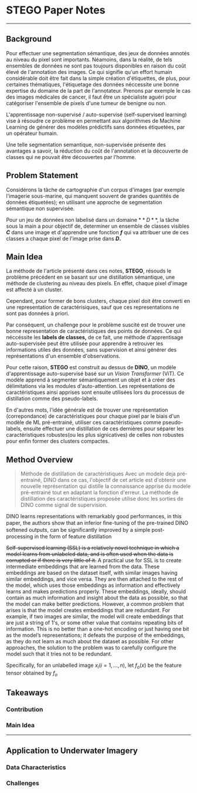 # STEGO Paper Notes
---
## Background

Pour effectuer une segmentation sémantique, des jeux de données annotés au niveau du pixel sont importants. Néamoins, dans la réalité, de tels ensembles de données ne sont pas toujours disponibles en raison du coût élevé de l'annotation des images. Ce qui signifie qu'un effort humain considérable doit être fait dans la simple création d'étiquettes, de plus, pour certaines thématiques, l'étiquetage des données néccessite une bonne expertise du domaine de la part de l'annotateur. Prenons par exemple le cas des images médicales de cancer, il faut ếtre un spécialiste aguéri pour catégoriser l'ensemble de pixels d'une tumeur de benigne ou non.


L'apprentissage non-supervisé / auto-supervisé (self-supervised learning) vise à résoudre ce problème en permettant aux algorithmes de Machine Learning de générer des modèles prédictifs sans données étiquetées, par un opérateur humain.


Une telle segmentation semantique, non-supervisée présente des avantages a savoir, la réduction du coût de l'annotation et la découverte de classes qui ne pouvait être découvertes par l'homme.

## Problem Statement

Considérons la tâche de cartographie d'un corpus d'images (par exemple l'imagerie sous-marine, qui manquent souvent de grandes quantités de données étiquetées); en utilisant une approche de segmentation sémantique non supervisée.

Pour un jeu de données non labelisé dans un domaine $**D**$, la tâche sous la main a pour objectif de, determiner un ensemble de classes visibles **$C$** dans une image et d'apprendre une fonction **$f$** qui va attribuer une de ces classes a chaque pixel de l'image prise dans **$D$.**

## Main Idea

La méthode de l'article présenté dans ces notes, **STEGO**, résouds le problème précédent en se basant sur une distillation sémantique, une méthode de clustering au niveau des pixels. En effet, chaque pixel d'image est affecté à un cluster.

Cependant, pour former de bons clusters, chaque pixel doit être converti en une representation de caractérisiques, sauf que ces representations ne sont pas données à priori.

Par conséquent, un challenge pour le problème suscité est de trouver une bonne representation de caractéristiques des points de données. Ce qui néccéssite les **labels de classes,** de ce fait, une méthode d'apprentisage auto-supervisée peut être utilisée pour apprendre à retrouver les informations utiles des données, sans supervision et ainsi générer des représentations d'un ensemble d'observations.

Pour cette raison, **STEGO** est construit au dessus de **DINO**, un modèle d'apprentissage auto-supervisé basé sur un *Vision Transformer* (ViT). Ce modèle apprend à segmenter sémantiquement un objet et à créer des délimitations via les modules d'auto-attention. Les représentations de caractéristiques ainsi apprises sont ensuite utilisées lors du processus de distillation comme des pseudo-labels.

En d'autres mots, l'idée générale est de trouver une représentation (correpondance) de caractéristiques pour chaque pixel par le biais d'un modèle de ML pré-entrainé, utiliser ces caractéristiques comme pseudo-labels, ensuite effectuer une distillation de ces dernières pour séparer les caractéristiques robustes(ou les plus signicatives) de celles non robustes pour enfin former des clusters compactes.

## Method Overview

> Méthode de distillation de caractéristiques
Avec un modele deja pré-entrainé, DINO dans ce cas, l'objectif de cet article est d'obtenir une nouvelle représentation qui distille la connaissance apprise du modele pré-entrainé tout en adaptant la fonction d'erreur. La méthode de distillation des caractéristiques proposée utilise donc les sorties de DINO comme signal de supervision.

DINO learns representations with remarkably good performances, in this paper, the authors show that an inferior ﬁne-tuning of the pre-trained DINO softened outputs, can be signiﬁcantly improved by a simple post-processing in the form of feature distillation

~~Self-supervised learning (SSL) is a relatively novel technique in which a model learns from unlabeled data, and is often used when the data is corrupted or if there is very little of it.~~ A practical use for SSL is to create intermediate embeddings that are learned from the data. These embeddings are based on the dataset itself, with similar images having similar embeddings, and vice versa. They are then attached to the rest of the model, which uses those embeddings as information and effectively learns and makes predictions properly. These embeddings, ideally, should contain as much information and insight about the data as possible, so that the model can make better predictions. However, a common problem that arises is that the model creates embeddings that are redundant. For example, if two images are similar, the model will create embeddings that are just a string of 1's, or some other value that contains repeating bits of information. This is no better than a one-hot encoding or just having one bit as the model’s representations; it defeats the purpose of the embeddings, as they do not learn as much about the dataset as possible. For other approaches, the solution to the problem was to carefully configure the model such that it tries not to be redundant.

Specifically, for an unlabelled image $x_i(i=1,...,n)$, let $f_o(x)$ be the feature tensor obtained by $f_o$




## Takeaways

### Contribution

### Main Idea
---
## Application to Underwater Imagery

### Data Characteristics

### Challenges
